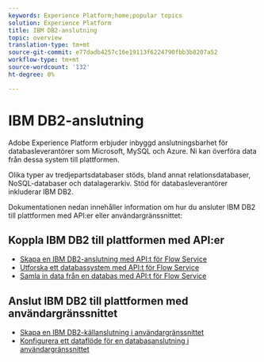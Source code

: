 ```yaml
---
keywords: Experience Platform;home;popular topics
solution: Experience Platform
title: IBM DB2-anslutning
topic: overview
translation-type: tm+mt
source-git-commit: e77dadb4257c16e19113f6224790fbb3b8207a52
workflow-type: tm+mt
source-wordcount: '132'
ht-degree: 0%

---
```



# IBM DB2-anslutning

Adobe Experience Platform erbjuder inbyggd anslutningsbarhet för databasleverantörer som Microsoft, MySQL och Azure. Ni kan överföra data från dessa system till plattformen.

Olika typer av tredjepartsdatabaser stöds, bland annat relationsdatabaser, NoSQL-databaser och datalagerarkiv. Stöd för databasleverantörer inkluderar IBM DB2.

Dokumentationen nedan innehåller information om hur du ansluter IBM DB2 till plattformen med API:er eller användargränssnittet:

## Koppla IBM DB2 till plattformen med API:er

- [Skapa en IBM DB2-anslutning med API:t för Flow Service](../../tutorials/api/create/databases/ibm-db2.md)
- [Utforska ett databassystem med API:t för Flow Service](../../tutorials/api/explore/database-nosql.md)
- [Samla in data från en databas med API:t för Flow Service](../../tutorials/api/collect/database-nosql.md)

## Anslut IBM DB2 till plattformen med användargränssnittet

- [Skapa en IBM DB2-källanslutning i användargränssnittet](../../tutorials/ui/create/databases/ibm-db2.md)
- [Konfigurera ett dataflöde för en databasanslutning i användargränssnittet](../../tutorials/ui/dataflow/databases.md)